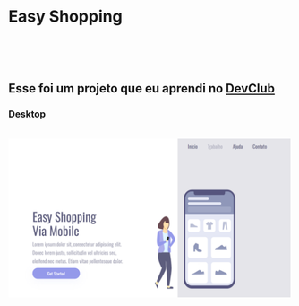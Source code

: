 <h1>Easy Shopping</h1>
<br>
<br>
<br>
<h2>Esse foi um projeto que eu aprendi no <a href="https://rodolfomori.com.br/devclub">DevClub</a></h2>

<h3>Desktop</h3>
<br>
<img src="https://github.com/devluisfelipe/easy-shopping-projeto-aula-dev-club/blob/master/assets/desktop.png?raw=true"/>
<br>
